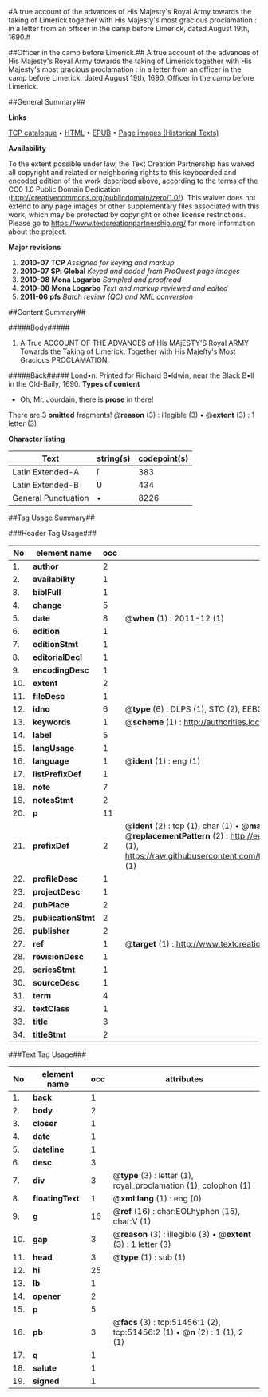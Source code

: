 #A true account of the advances of His Majesty's Royal Army towards the taking of Limerick together with His Majesty's most gracious proclamation : in a letter from an officer in the camp before Limerick, dated August 19th, 1690.#

##Officer in the camp before Limerick.##
A true account of the advances of His Majesty's Royal Army towards the taking of Limerick together with His Majesty's most gracious proclamation : in a letter from an officer in the camp before Limerick, dated August 19th, 1690.
Officer in the camp before Limerick.

##General Summary##

**Links**

[TCP catalogue](http://www.ota.ox.ac.uk/tcp/)  • 
[HTML](http://tei.it.ox.ac.uk/tcp/Texts-HTML/free/A63/A63292.html)  • 
[EPUB](http://tei.it.ox.ac.uk/tcp/Texts-EPUB/free/A63/A63292.epub) • 
[Page images (Historical Texts)](https://historicaltexts.jisc.ac.uk/eebo-11952316e)

**Availability**

To the extent possible under law, the Text Creation Partnership has waived all copyright and related or neighboring rights to this keyboarded and encoded edition of the work described above, according to the terms of the CC0 1.0 Public Domain Dedication (http://creativecommons.org/publicdomain/zero/1.0/). This waiver does not extend to any page images or other supplementary files associated with this work, which may be protected by copyright or other license restrictions. Please go to https://www.textcreationpartnership.org/ for more information about the project.

**Major revisions**

1. __2010-07__ __TCP__ *Assigned for keying and markup*
1. __2010-07__ __SPi Global__ *Keyed and coded from ProQuest page images*
1. __2010-08__ __Mona Logarbo__ *Sampled and proofread*
1. __2010-08__ __Mona Logarbo__ *Text and markup reviewed and edited*
1. __2011-06__ __pfs__ *Batch review (QC) and XML conversion*

##Content Summary##

#####Body#####

1. A True ACCOUNT OF THE ADVANCES of His MAjESTY'S Royal ARMY Towards the Taking of Limerick: Together with His Majeſty's Most Gracious PROCLAMATION.

#####Back#####
Lond•n: Printed for Richard B•ldwin, near the Black B•ll in the Old-Baily, 1690.
**Types of content**

  * Oh, Mr. Jourdain, there is **prose** in there!

There are 3 **omitted** fragments! 
 @__reason__ (3) : illegible (3)  •  @__extent__ (3) : 1 letter (3)

**Character listing**


|Text|string(s)|codepoint(s)|
|---|---|---|
|Latin Extended-A|ſ|383|
|Latin Extended-B|Ʋ|434|
|General Punctuation|•|8226|

##Tag Usage Summary##

###Header Tag Usage###

|No|element name|occ|attributes|
|---|---|---|---|
|1.|__author__|2||
|2.|__availability__|1||
|3.|__biblFull__|1||
|4.|__change__|5||
|5.|__date__|8| @__when__ (1) : 2011-12 (1)|
|6.|__edition__|1||
|7.|__editionStmt__|1||
|8.|__editorialDecl__|1||
|9.|__encodingDesc__|1||
|10.|__extent__|2||
|11.|__fileDesc__|1||
|12.|__idno__|6| @__type__ (6) : DLPS (1), STC (2), EEBO-CITATION (1), OCLC (1), VID (1)|
|13.|__keywords__|1| @__scheme__ (1) : http://authorities.loc.gov/ (1)|
|14.|__label__|5||
|15.|__langUsage__|1||
|16.|__language__|1| @__ident__ (1) : eng (1)|
|17.|__listPrefixDef__|1||
|18.|__note__|7||
|19.|__notesStmt__|2||
|20.|__p__|11||
|21.|__prefixDef__|2| @__ident__ (2) : tcp (1), char (1)  •  @__matchPattern__ (2) : ([0-9\-]+):([0-9IVX]+) (1), (.+) (1)  •  @__replacementPattern__ (2) : http://eebo.chadwyck.com/downloadtiff?vid=$1&page=$2 (1), https://raw.githubusercontent.com/textcreationpartnership/Texts/master/tcpchars.xml#$1 (1)|
|22.|__profileDesc__|1||
|23.|__projectDesc__|1||
|24.|__pubPlace__|2||
|25.|__publicationStmt__|2||
|26.|__publisher__|2||
|27.|__ref__|1| @__target__ (1) : http://www.textcreationpartnership.org/docs/. (1)|
|28.|__revisionDesc__|1||
|29.|__seriesStmt__|1||
|30.|__sourceDesc__|1||
|31.|__term__|4||
|32.|__textClass__|1||
|33.|__title__|3||
|34.|__titleStmt__|2||


###Text Tag Usage###

|No|element name|occ|attributes|
|---|---|---|---|
|1.|__back__|1||
|2.|__body__|2||
|3.|__closer__|1||
|4.|__date__|1||
|5.|__dateline__|1||
|6.|__desc__|3||
|7.|__div__|3| @__type__ (3) : letter (1), royal_proclamation (1), colophon (1)|
|8.|__floatingText__|1| @__xml:lang__ (1) : eng (0)|
|9.|__g__|16| @__ref__ (16) : char:EOLhyphen (15), char:V (1)|
|10.|__gap__|3| @__reason__ (3) : illegible (3)  •  @__extent__ (3) : 1 letter (3)|
|11.|__head__|3| @__type__ (1) : sub (1)|
|12.|__hi__|25||
|13.|__lb__|1||
|14.|__opener__|2||
|15.|__p__|5||
|16.|__pb__|3| @__facs__ (3) : tcp:51456:1 (2), tcp:51456:2 (1)  •  @__n__ (2) : 1 (1), 2 (1)|
|17.|__q__|1||
|18.|__salute__|1||
|19.|__signed__|1||
